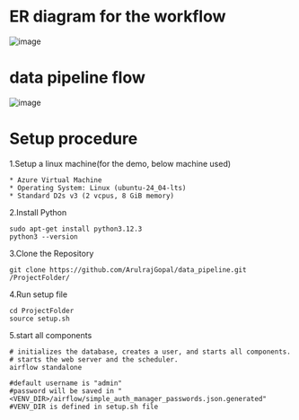 # ER diagram for the workflow

![image](https://github.com/user-attachments/assets/7e3feb42-b7d3-4dce-899b-c56eec999387)



# data pipeline flow

![image](https://github.com/user-attachments/assets/17c776d1-8d13-47c0-b502-e61b412070a8)




# Setup procedure
1.Setup a linux machine(for the demo, below machine used)

    * Azure Virtual Machine
    * Operating System: Linux (ubuntu-24_04-lts)
    * Standard D2s v3 (2 vcpus, 8 GiB memory)

2.Install Python 

    sudo apt-get install python3.12.3
    python3 --version

3.Clone the Repository

    git clone https://github.com/ArulrajGopal/data_pipeline.git /ProjectFolder/

4.Run setup file

    cd ProjectFolder
    source setup.sh

5.start all components

    # initializes the database, creates a user, and starts all components.
    # starts the web server and the scheduler.
    airflow standalone

    #default username is "admin"
    #password will be saved in "<VENV_DIR>/airflow/simple_auth_manager_passwords.json.generated"
    #VENV_DIR is defined in setup.sh file

